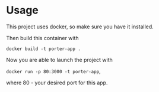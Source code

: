 # Usage
This project uses docker, so make sure you have it installed.

Then build this container with

```docker build -t porter-app .```

Now you are able to launch the project with

```docker run -p 80:3000 -t porter-app```,

where 80 - your desired port for this app.
